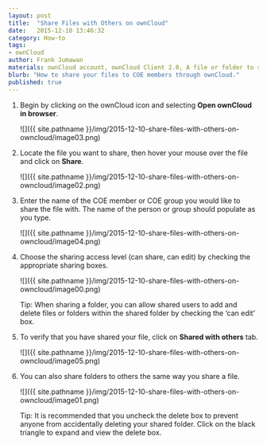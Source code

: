 ```yaml
---
layout: post
title:  "Share Files with Others on ownCloud"
date:   2015-12-10 13:46:32
category: How-to
tags:
- ownCloud
author: Frank Jumawan
materials: ownCloud account, ownCloud Client 2.0, A file or folder to share in ownCloud
blurb: "How to share your files to COE members through ownCloud."
published: true
---
```


1. Begin by clicking on the ownCloud icon and selecting **Open ownCloud in browser**.

    ![]({{ site.pathname }}/img/2015-12-10-share-files-with-others-on-owncloud/image03.png)

2. Locate the file you want to share, then hover your mouse over the file and click on **Share**.

    ![]({{ site.pathname }}/img/2015-12-10-share-files-with-others-on-owncloud/image02.png)

3. Enter the name of the COE member or COE group you would like to share the file with. The name of the person or group should populate as you type.

    ![]({{ site.pathname }}/img/2015-12-10-share-files-with-others-on-owncloud/image04.png)

4. Choose the sharing access level (can share, can edit) by checking the appropriate sharing boxes.

    ![]({{ site.pathname }}/img/2015-12-10-share-files-with-others-on-owncloud/image00.png)

    Tip: When sharing a folder, you can allow shared users to add and delete files or folders within the shared folder by checking the ‘can edit’ box.

5. To verify that you have shared your file, click on **Shared with others** tab.

    ![]({{ site.pathname }}/img/2015-12-10-share-files-with-others-on-owncloud/image05.png)

6. You can also share folders to others the same way you share a file.

    ![]({{ site.pathname }}/img/2015-12-10-share-files-with-others-on-owncloud/image01.png)

    Tip: It is recommended that you uncheck the delete box to prevent anyone from accidentally deleting your shared folder. Click on the black triangle to expand and view the delete box.
